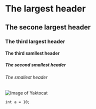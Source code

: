 # The largest header
## The secone largest header
### The third largest header
#### The third samllest header
##### The second smallest header
###### The smallest header
![Image of Yaktocat](https://octodex.github.com/images/yaktocat.png)
```
int a = 10;
```
